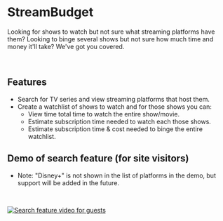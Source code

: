 # StreamBudget

Looking for shows to watch but not sure what streaming platforms have them? Looking to binge several shows but not sure how much time and money it'll take? We've got you covered.

<br>

## Features
* Search for TV series and view streaming platforms that host them.
* Create a watchlist of shows to watch and for those shows you can:
	* View time total time to watch the entire show/movie.
	* Estimate subscription time needed to watch each those shows.
	* Estimate subscription time & cost needed to binge the entire watchlist.


## Demo of search feature (for site visitors)
* Note: "Disney+" is not shown in the list of platforms in the demo, but support will be added in the future.

<br/>

[![Search feature video for guests](https://i9.ytimg.com/vi/dMqtYNaP5-o/mqdefault.jpg?sqp=CPz-7qQG-oaymwEmCMACELQB8quKqQMa8AEB-AH-CYAC0AWKAgwIABABGGggaChoMA8=&rs=AOn4CLAqmwwctwWt1nUXZZbjKeKqTrforg)](https://youtu.be/dMqtYNaP5-o)
